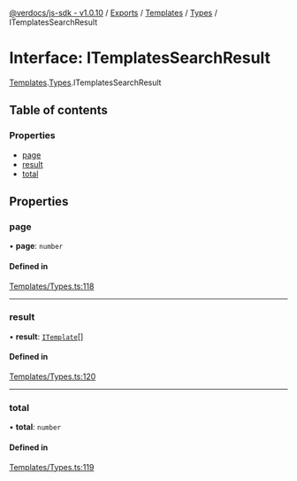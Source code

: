 [@verdocs/js-sdk - v1.0.10](../README.md) / [Exports](../modules.md) / [Templates](../modules/Templates.md) / [Types](../modules/Templates.Types.md) / ITemplatesSearchResult

# Interface: ITemplatesSearchResult

[Templates](../modules/Templates.md).[Types](../modules/Templates.Types.md).ITemplatesSearchResult

## Table of contents

### Properties

- [page](Templates.Types.ITemplatesSearchResult.md#page)
- [result](Templates.Types.ITemplatesSearchResult.md#result)
- [total](Templates.Types.ITemplatesSearchResult.md#total)

## Properties

### page

• **page**: `number`

#### Defined in

[Templates/Types.ts:118](https://github.com/Verdocs/js-sdk/blob/main/src/Templates/Types.ts#L118)

___

### result

• **result**: [`ITemplate`](Templates.Types.ITemplate.md)[]

#### Defined in

[Templates/Types.ts:120](https://github.com/Verdocs/js-sdk/blob/main/src/Templates/Types.ts#L120)

___

### total

• **total**: `number`

#### Defined in

[Templates/Types.ts:119](https://github.com/Verdocs/js-sdk/blob/main/src/Templates/Types.ts#L119)
